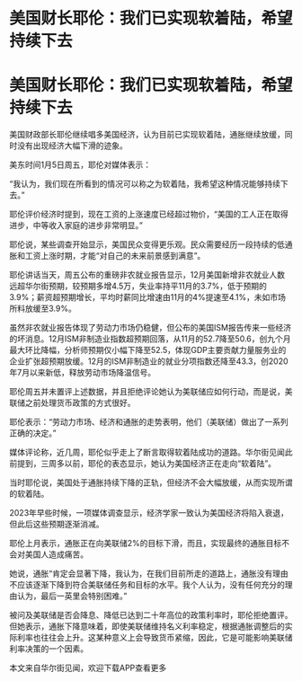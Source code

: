 # 美国财长耶伦：我们已实现软着陆，希望持续下去

# 美国财长耶伦：我们已实现软着陆，希望持续下去

美国财政部长耶伦继续唱多美国经济，认为目前已实现软着陆，通胀继续放缓，同时没有出现经济大幅下滑的迹象。

美东时间1月5日周五，耶伦对媒体表示：

“我认为，我们现在所看到的情况可以称之为软着陆，我希望这种情况能够持续下去。”

耶伦评价经济时提到，现在工资的上涨速度已经超过物价，“美国的工人正在取得进步，中等收入家庭的进步非常明显。”

耶伦说，某些调查开始显示，美国民众变得更乐观。民众需要经历一段持续的低通胀和工资上涨时期，才能“对自己的未来前景感到满意”。

耶伦讲话当天，周五公布的重磅非农就业报告显示，12月美国新增非农就业人数远超华尔街预期，较预期多增4.5万，失业率持平11月的3.7%，低于预期的3.9%；薪资超预期增长，平均时薪同比增速由11月的4%提速至4.1%，未如市场所料放缓至3.9%。

虽然非农就业报告体现了劳动力市场仍稳健，但公布的美国ISM报告传来一些经济的坏消息。12月ISM非制造业指数超预期回落，从11月的52.7降至50.6，创九个月最大环比降幅，分析师预期仅小幅下降至52.5，体现GDP主要贡献力量服务业的企业扩张超预期放缓。12月的ISM非制造业的就业分项指数还降至43.3，创2020年7月以来新低，释放劳动市场降温信号。

耶伦周五并未置评上述数据，并且拒绝评论她认为美联储应如何行动，而是说，美联储之前处理货币政策的方式很好。

耶伦表示：“劳动力市场、经济和通胀的走势表明，他们（美联储）做出了一系列正确的决定。”

媒体评论称，近几周，耶伦似乎走上了断言取得软着陆成功的道路。华尔街见闻此前提到，三周多以前，耶伦的表态显示，她认为美国经济正在走向“软着陆”。

当时耶伦说，美国处于通胀持续下降的正轨，但经济不会大幅放缓，从而实现所谓的软着陆。

2023年早些时候，一项媒体调查显示，经济学家一致认为美国经济将陷入衰退，但此后这些预期逐渐消减。

耶伦上月表示，通胀正在向美联储2%的目标下滑，而且，实现最终的通胀目标不会对美国人造成痛苦。

她说，通胀“肯定会显著下降，我认为，在我们目前所走的道路上，通胀没有理由不应该逐渐下降到符合美联储任务和目标的水平。我个人认为，没有任何充分的理由认为，最后一英里会特别困难。”

被问及美联储是否会降息、降低已达到二十年高位的政策利率时，耶伦拒绝置评。但她表示，通胀下降意味着，即使美联储维持名义利率稳定，根据通胀调整后的实际利率也往往会上升。这某种意义上会导致货币紧缩，因此，它是可能影响美联储利率决策的一个因素。

本文来自华尔街见闻，欢迎下载APP查看更多

